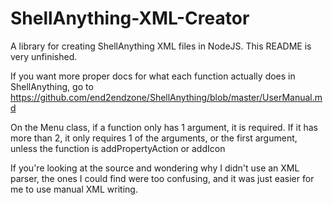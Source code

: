 # ShellAnything-XML-Creator
A library for creating ShellAnything XML files in NodeJS.
This README is very unfinished.

If you want more proper docs for what each function actually does in ShellAnything, go to https://github.com/end2endzone/ShellAnything/blob/master/UserManual.md

On the Menu class, if a function only has 1 argument, it is required.
If it has more than 2, it only requires 1 of the arguments, or the first argument, unless the function is addPropertyAction or addIcon

If you're looking at the source and wondering why I didn't use an XML parser, the ones I could find were too confusing, and it was just easier for me to use manual XML writing.
